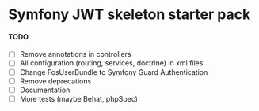 Symfony JWT skeleton starter pack
==================

#### TODO

* [ ] Remove annotations in controllers
* [ ] All configuration (routing, services, doctrine) in xml files
* [ ] Change FosUserBundle to Symfony Guard Authentication
* [ ] Remove deprecations
* [ ] Documentation
* [ ] More tests (maybe Behat, phpSpec)